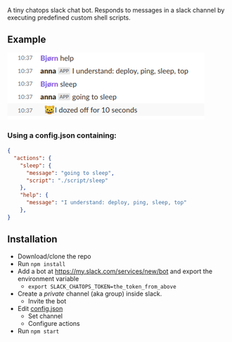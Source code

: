 A tiny chatops slack chat bot. Responds to messages in a slack channel by executing predefined custom shell scripts.

## Example

![screenshot](screenshot.png "example")

### Using a config.json containing:

```json
{
  "actions": {
    "sleep": {
      "message": "going to sleep",
      "script": "./script/sleep"
    },
    "help": {
      "message": "I understand: deploy, ping, sleep, top"
    },
}
```

## Installation

- Download/clone the repo
- Run `npm install`
- Add a bot at https://my.slack.com/services/new/bot and export the environment variable
  - `export SLACK_CHATOPS_TOKEN=the_token_from_above`
- Create a _private_ channel (aka group) inside slack.
  - Invite the bot
- Edit [config.json](config/config.json)
  - Set channel
  - Configure actions
- Run `npm start`
